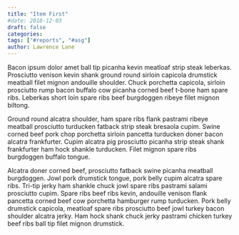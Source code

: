 ```yaml
---
title: "Item First"
#date: 2018-12-03
draft: false
categories:
tags: ["#reports", "#asg"]
author: Lawrence Lane
---
```


Bacon ipsum dolor amet ball tip picanha kevin meatloaf strip steak leberkas. Prosciutto venison kevin shank ground round sirloin capicola drumstick meatball filet mignon andouille shoulder. Chuck porchetta capicola, sirloin prosciutto rump bacon buffalo cow picanha corned beef t-bone ham spare ribs. Leberkas short loin spare ribs beef burgdoggen ribeye filet mignon biltong.

Ground round alcatra shoulder, ham spare ribs flank pastrami ribeye meatball prosciutto turducken fatback strip steak bresaola cupim. Swine corned beef pork chop porchetta sirloin pancetta turducken doner bacon alcatra frankfurter. Cupim alcatra pig prosciutto picanha strip steak shank frankfurter ham hock shankle turducken. Filet mignon spare ribs burgdoggen buffalo tongue.

Alcatra doner corned beef, prosciutto fatback swine picanha meatball burgdoggen. Jowl pork drumstick tongue, pork belly cupim alcatra spare ribs. Tri-tip jerky ham shankle chuck jowl spare ribs pastrami salami prosciutto cupim. Spare ribs beef ribs kevin, andouille venison flank pancetta corned beef cow porchetta hamburger rump turducken. Pork belly drumstick capicola, meatloaf spare ribs prosciutto beef jowl turkey bacon shoulder alcatra jerky. Ham hock shank chuck jerky pastrami chicken turkey beef ribs ball tip filet mignon drumstick.